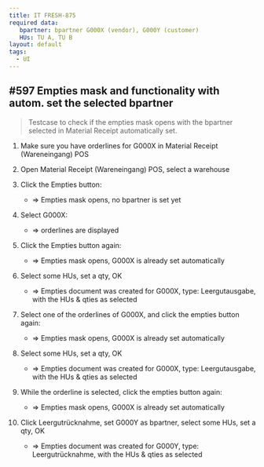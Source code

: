 ```yaml
---
title: IT FRESH-875
required data:
   bpartner: bpartner G000X (vendor), G000Y (customer)
   HUs: TU A, TU B 
layout: default
tags:
  - UI
---
```

## #597 Empties mask and functionality with autom. set the selected bpartner

> Testcase to check if the empties mask opens with the bpartner selected in Material Receipt automatically set.

1. Make sure you have orderlines for G000X in Material Receipt (Wareneingang) POS

1. Open Material Receipt (Wareneingang) POS, select a warehouse

1. Click the Empties button:
	* => Empties mask opens, no bpartner is set yet
	
1. Select G000X:
	* => orderlines are displayed
	
1. Click the Empties button again:
	* => Empties mask opens, G000X is already set automatically
	
1. Select some HUs, set a qty, OK
	* => Empties document was created for G000X, type: Leergutausgabe, with the HUs & qties as selected
	
1. Select one of the orderlines of G000X, and click the empties button again:
	* => Empties mask opens, G000X is already set automatically
	
1. Select some HUs, set a qty, OK
	* => Empties document was created for G000X, type: Leergutausgabe, with the HUs & qties as selected

1. While the orderline is selected, click the empties button again:
	* => Empties mask opens, G000X is already set automatically
	
1. Click Leergutrücknahme, set G000Y as bpartner, select some HUs, set a qty, OK
	* => Empties document was created for G000Y, type: Leergutrücknahme, with the HUs & qties as selected